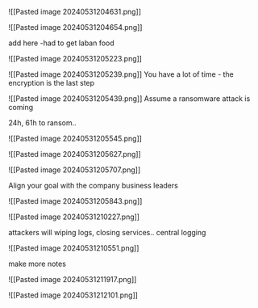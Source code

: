 
![[Pasted image 20240531204631.png]]

![[Pasted image 20240531204654.png]]

add here -had to get laban food

![[Pasted image 20240531205223.png]]

![[Pasted image 20240531205239.png]]
You have a lot of time - the encryption is the last step

![[Pasted image 20240531205439.png]]
Assume a ransomware attack is coming

24h, 61h to ransom..

![[Pasted image 20240531205545.png]]

![[Pasted image 20240531205627.png]]

![[Pasted image 20240531205707.png]]

Align your goal with the company business leaders

![[Pasted image 20240531205843.png]]

![[Pasted image 20240531210227.png]]

attackers will wiping logs, closing services.. central logging

![[Pasted image 20240531210551.png]]

make more notes

![[Pasted image 20240531211917.png]]

![[Pasted image 20240531212101.png]]




